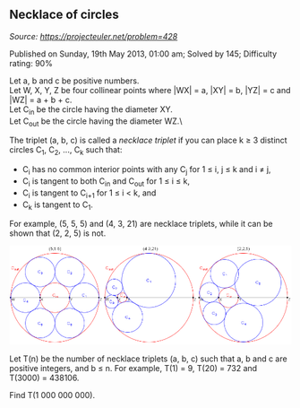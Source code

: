 Necklace of circles
-------------------

*Source: https://projecteuler.net/problem=428*

Published on Sunday, 19th May 2013, 01:00 am; Solved by 145; Difficulty
rating: 90%

Let a, b and c be positive numbers.\
 Let W, X, Y, Z be four collinear points where |WX| = a, |XY| = b, |YZ|
= c and |WZ| = a + b + c.\
 Let C<sub>in</sub> be the circle having the diameter XY.\
 Let C<sub>out</sub> be the circle having the diameter WZ.\

The triplet (a, b, c) is called a *necklace triplet* if you can place k
≥ 3 distinct circles C<sub>1</sub>, C<sub>2</sub>, ..., C<sub>k</sub> such that:

-   C<sub>i</sub> has no common interior points with any C<sub>j</sub> for 1 ≤ i, j ≤ k
    and i ≠ j,
-   C<sub>i</sub> is tangent to both C<sub>in</sub> and C<sub>out</sub> for 1 ≤ i ≤ k,
-   C<sub>i</sub> is tangent to C<sub>i+1</sub> for 1 ≤ i \< k, and
-   C<sub>k</sub> is tangent to C<sub>1</sub>.

For example, (5, 5, 5) and (4, 3, 21) are necklace triplets, while it
can be shown that (2, 2, 5) is not.

![p428\_necklace.png](img/p428_necklace.png)

Let T(n) be the number of necklace triplets (a, b, c) such that a, b and
c are positive integers, and b ≤ n. For example, T(1) = 9, T(20) = 732
and T(3000) = 438106.

Find T(1 000 000 000).
